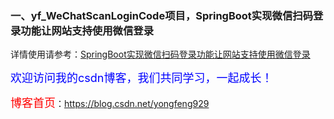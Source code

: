 
### 一、yf_WeChatScanLoginCode项目，SpringBoot实现微信扫码登录功能让网站支持使用微信登录



	
详情使用请参考：<a href="https://blog.csdn.net/yongfeng929/article/details/82494869" target="_blank">SpringBoot实现微信扫码登录功能让网站支持使用微信登录</a>


<font size=4 color=blue>欢迎访问我的csdn博客，我们共同学习，一起成长！</font>

<font size=4 color=red> 博客首页</font>：<a href="http://blog.csdn.net/u010648555" target="_blank">https://blog.csdn.net/yongfeng929</a>
